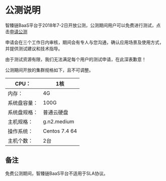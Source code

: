 # 公测说明

智臻链BaaS平台于2018年7-2日开放公测，公测期间用户可以免费进行测试，点击[申请公测](https://www.jdcloud.com/public/testApply/baas)

申请会在三个工作日内审核，期间会有专人与您沟通，确认应用场景及使用方式，并提供测试建议和技术指导。

由于测试资源有限，我们无法满足每个用户的测试申请，在此深表歉意！

公测期间开放的集群规格如下，且不可调整。

| CPU：        | 1核           |
|--------------|---------------|
| 内存：       | 4G            |
| 系统盘容量： | 100G          |
| 系统盘规格： | 普通云硬盘    |
| 主机规格：   | g.n2.medium   |
| 操作系统：   | Centos 7.4 64 |
| 主机个数：   | 2台           |

## 备注

免费公测期间，智臻链BaaS平台不适用于SLA协议。
